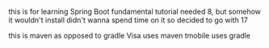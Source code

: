 this is for learning Spring Boot fundamental
tutorial needed 8, but somehow it wouldn't install
didn't wanna spend time on it so decided to go with 17

this is maven as opposed to gradle
Visa uses maven
tmobile uses gradle
